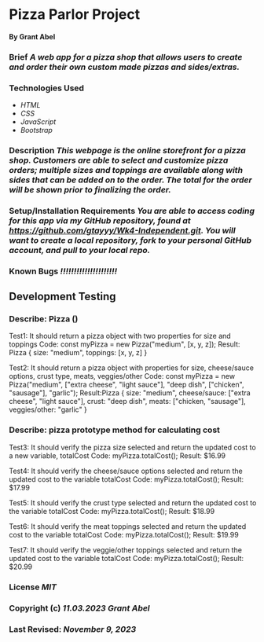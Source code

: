 # Pizza Parlor Project
#### By Grant Abel

### Brief _A web app for a pizza shop that allows users to create and order their own custom made pizzas and sides/extras._

### Technologies Used
* _HTML_
* _CSS_
* _JavaScript_
* _Bootstrap_

### Description _This webpage is the online storefront for a pizza shop. Customers are able to select and customize pizza orders; multiple sizes and toppings are available along with sides that can be added on to the order. The total for the order will be shown prior to finalizing the order._

### Setup/Installation Requirements _You are able to access coding for this app via my GitHub repository, found at https://github.com/gtayyy/Wk4-Independent.git. You will want to create a local repository, fork to your personal GitHub account, and pull to your local repo._

### Known Bugs _!!!!!!!!!!!!!!!!!!!!!_

## Development Testing 
### Describe: Pizza ()

Test1: It should return a pizza object with two properties for size and toppings
Code: const myPizza = new Pizza("medium", [x, y, z]);
Result: Pizza {  size: "medium", toppings: [x, y, z] }

Test2: It should return a pizza object with properties for size, cheese/sauce options, crust type, meats, veggies/other
Code: const myPizza = new Pizza("medium", ["extra cheese", "light sauce"], "deep dish", ["chicken", "sausage"], "garlic");
Result:Pizza { size: "medium", cheese/sauce: ["extra cheese", "light sauce"], crust: "deep dish", meats: ["chicken, "sausage"], veggies/other: "garlic" }

### Describe: pizza prototype method for calculating cost

Test3: It should verify the pizza size selected and return the updated cost to a new variable, totalCost
Code: myPizza.totalCost();
Result: $16.99

Test4: It should verify the cheese/sauce options selected and return the updated cost to the variable totalCost
Code: myPizza.totalCost();
Result: $17.99

Test5: It should verify the crust type selected and return the updated cost to the variable totalCost
Code: myPizza.totalCost();
Result: $18.99

Test6: It should verify the meat toppings selected and return the updated cost to the variable totalCost
Code: myPizza.totalCost();
Result: $19.99

Test7: It should verify the veggie/other toppings selected and return the updated cost to the variable totalCost
Code: myPizza.totalCost();
Result: $20.99



### License _MIT_

### Copyright (c) _11.03.2023_ _Grant Abel_

### Last Revised: _November 9, 2023_ 